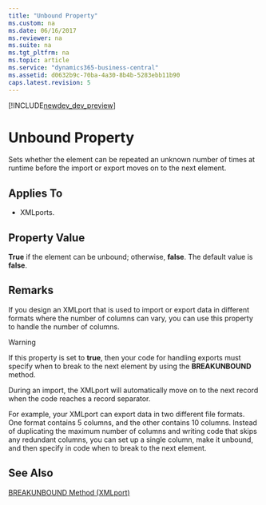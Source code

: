 ```yaml
---
title: "Unbound Property"
ms.custom: na
ms.date: 06/16/2017
ms.reviewer: na
ms.suite: na
ms.tgt_pltfrm: na
ms.topic: article
ms.service: "dynamics365-business-central"
ms.assetid: d0632b9c-70ba-4a30-8b4b-5283ebb11b90
caps.latest.revision: 5
---
```


[!INCLUDE[newdev_dev_preview](../includes/newdev_dev_preview.md)]

# Unbound Property
Sets whether the element can be repeated an unknown number of times at runtime before the import or export moves on to the next element.  
  
## Applies To  
  
-   XMLports.  
  
## Property Value  
 **True** if the element can be unbound; otherwise, **false**. The default value is **false**.  
  
## Remarks  
 If you design an XMLport that is used to import or export data in different formats where the number of columns can vary, you can use this property to handle the number of columns.  
  
> [!WARNING]  
>  If this property is set to **true**, then your code for handling exports must specify when to break to the next element by using the **BREAKUNBOUND** method.  
>   
>  During an import, the XMLport will automatically move on to the next record when the code reaches a record separator.  
  
 For example, your XMLport can export data in two different file formats. One format contains 5 columns, and the other contains 10 columns. Instead of duplicating the maximum number of columns and writing code that skips any redundant columns, you can set up a single column, make it unbound, and then specify in code when to break to the next element.  
  
## See Also  
 [BREAKUNBOUND Method \(XMLport\)](../methods/devenv-BREAKUNBOUND-method-xmlport.md)